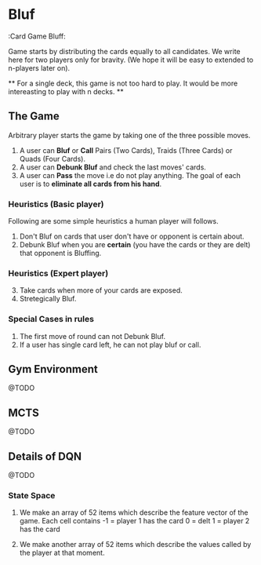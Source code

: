 # Bluf
:Card Game Bluff:

Game starts by distributing the cards equally to all candidates.
We write here for two players only for bravity.
(We hope it will be easy to extended to n-players later on).

** For a single deck, this game is not too hard to play. It would be more intereasting to play with n decks. **
## The Game
Arbitrary player starts the game by taking one of the three possible moves.
1. A user can **Bluf** or **Call** Pairs (Two Cards), Traids (Three Cards) or Quads (Four Cards).
2. A user can **Debunk Bluf** and check the last moves' cards.
3. A user can **Pass** the move i.e do not play anything.
The goal of each user is to **eliminate all cards from his hand**.

### Heuristics (Basic player)
Following are some simple heuristics a human player will follows.

1. Don't Bluf on cards that user don't have or opponent is certain about.
2. Debunk Bluf when you are **certain** (you have the cards or they are delt) that opponent is Bluffing.

### Heuristics (Expert player)
3. Take cards when more of your cards are exposed. 
4. Stretegically Bluf.

### Special Cases in rules

1. The first move of round can not Debunk Bluf.
2. If a user has single card left, he can not play bluf or call.

## Gym Environment
@TODO 

## MCTS
@TODO

## Details of DQN
@TODO

### State Space
1. We make an array of 52 items which describe the feature vector of the game. Each cell contains
 -1 = player 1 has the card
  0 = delt
  1 = player 2 has the card

2. We make another array of 52 items which describe the values called by the player at that moment.
  
